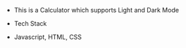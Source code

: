 * This is a Calculator which supports Light and Dark Mode 

* Tech Stack
- Javascript, HTML, CSS



